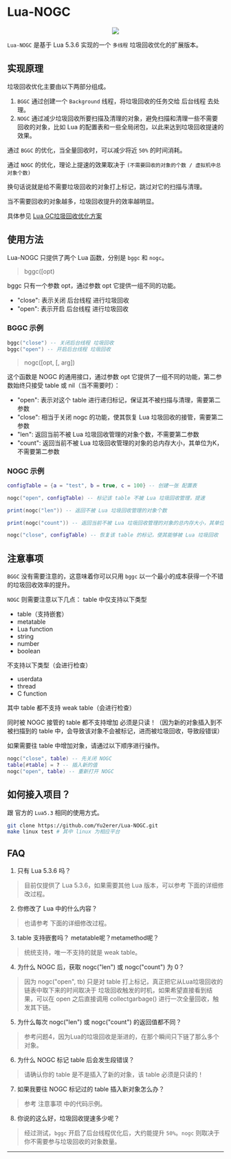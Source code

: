 # Lua-NOGC
<p align="center">
<a href="https://github.com/Yu2erer/Lua-NOGC/actions?query=workflow%3ALua-5.3.6"><img src="https://github.com/Yu2erer/Lua-NOGC/workflows/Lua5.3.6/badge.svg"></a>
</p>

`Lua-NOGC` 是基于 Lua 5.3.6 实现的一个 `多线程` 垃圾回收优化的扩展版本。

## 实现原理
垃圾回收优化主要由以下两部分组成。
1. `BGGC` 通过创建一个 `Background` 线程，将垃圾回收的任务交给 后台线程 去处理。
2. `NOGC` 通过减少垃圾回收所要扫描及清理的对象，避免扫描和清理一些不需要回收的对象，比如 Lua 的配置表和一些全局闭包，以此来达到垃圾回收提速的效果。

通过 `BGGC` 的优化，当全量回收时，可以减少将近 `50%` 的时间消耗。

通过 `NOGC` 的优化，理论上提速的效果取决于 `(不需要回收的对象的个数 / 虚拟机中总对象个数)`

换句话说就是给不需要垃圾回收的对象打上标记，跳过对它的扫描与清理。

当不需要回收的对象越多，垃圾回收提升的效率越明显。

具体参见 [Lua GC垃圾回收优化方案](https://yuerer.com/Lua-GC%E5%9E%83%E5%9C%BE%E5%9B%9E%E6%94%B6%E4%BC%98%E5%8C%96%E6%96%B9%E6%A1%88/)


## 使用方法
Lua-NOGC 只提供了两个 Lua 函数，分别是 `bggc` 和 `nogc`。
> bggc([opt)

bggc 只有一个参数 opt，通过参数 opt 它提供一组不同的功能。
* "close": 表示关闭 后台线程 进行垃圾回收
* "open": 表示开启 后台线程 进行垃圾回收

### BGGC 示例
```lua
bggc("close") -- 关闭后台线程 垃圾回收
bggc("open") -- 开启后台线程 垃圾回收
```

> nogc([opt, [, arg])

这个函数是 NOGC 的通用接口，通过参数 opt 它提供了一组不同的功能，第二参数始终只接受 table 或 nil（当不需要时）：
* "open": 表示对这个 table 进行递归标记，保证其不被扫描与清理，需要第二参数
* "close": 相当于关闭 nogc 的功能，使其恢复 Lua 垃圾回收的接管，需要第二参数
* "len": 返回当前不被 Lua 垃圾回收管理的对象个数，不需要第二参数
* "count": 返回当前不被 Lua 垃圾回收管理的对象的总内存大小，其单位为K，不需要第二参数

### NOGC 示例
```lua
configTable = {a = "test", b = true, c = 100} -- 创建一张 配置表

nogc("open", configTable) -- 标记该 table 不被 Lua 垃圾回收管理，提速

print(nogc("len")) -- 返回不被 Lua 垃圾回收管理的对象个数

print(nogc("count")) -- 返回当前不被 Lua 垃圾回收管理的对象的总内存大小，其单位为K

nogc("close", configTable) -- 恢复该 table 的标记，使其能够被 Lua 垃圾回收
```

## 注意事项
`BGGC` 没有需要注意的，这意味着你可以只用 `bggc` 以一个最小的成本获得一个不错的垃圾回收效率的提升。

`NOGC` 则需要注意以下几点：
table 中仅支持以下类型
* table（支持嵌套）
* metatable
* Lua function
* string
* number
* boolean

不支持以下类型（会进行检查）
* userdata
* thread
* C function

其中 table 都不支持 weak table（会进行检查）

同时被 NOGC 接管的 table 都不支持增加 必须是只读！（因为新的对象插入到不被扫描到的 table 中，会导致该对象不会被标记，进而被垃圾回收，导致段错误）

如果需要往 table 中增加对象，请通过以下顺序进行操作。

```lua
nogc("close", table) -- 先关闭 NOGC
table[#table] = ? -- 插入新的值
nogc("open", table) -- 重新打开 NOGC
```

## 如何接入项目？
跟 官方的 `Lua5.3` 相同的使用方式。

```sh
git clone https://github.com/Yu2erer/Lua-NOGC.git
make linux test # 其中 linux 为相应平台
```

## FAQ
1. 只有 Lua 5.3.6 吗？
> 目前仅提供了 Lua 5.3.6，如果需要其他 Lua 版本，可以参考 下面的详细修改过程。
2. 你修改了 Lua 中的什么内容？
> 也请参考 下面的详细修改过程。
3. table 支持嵌套吗？ metatable呢？metamethod呢？
> 统统支持，唯一不支持的就是 weak table。
4. 为什么 NOGC 后，获取 nogc("len") 或 nogc("count") 为 0？
> 因为 nogc("open", tb) 只是对 table 打上标记，真正把它从Lua垃圾回收的链表中取下来的时间取决于 垃圾回收触发的时机，如果希望直接看到结果，可以在 open 之后直接调用 collectgarbage() 进行一次全量回收，触发其下链。
5. 为什么每次 nogc("len") 或 nogc("count") 的返回值都不同？
> 参考问题4，因为Lua的垃圾回收是渐进的，在那个瞬间只下链了那么多个对象。
6. 为什么 NOGC 标记 table 后会发生段错误？
> 请确认你的 table 是不是插入了新的对象，该 table 必须是只读的！
7. 如果我要往 NOGC 标记过的 table 插入新对象怎么办？
> 参考 注意事项 中的代码示例。
8. 你说的这么好，垃圾回收提速多少呢？
> 经过测试，`bggc` 开启了后台线程优化后，大约能提升 `50%`。`nogc` 则取决于你不需要参与垃圾回收的对象数量。

---

